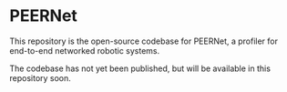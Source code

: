 # PEERNet

This repository is the open-source codebase for PEERNet, a profiler for end-to-end networked robotic systems. 

The codebase has not yet been published, but will be available in this repository soon.
